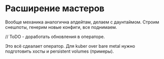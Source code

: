 # Расширение мастеров

Вообще механика аналогична апдейтам, делаем с даунтаймом.
Строим снешпоты, генерим новые конфиги, все поднимаем.

// ToDO - доработать обновления в операторе.

Это всё сдеалает оператор.
Для kuber over bare metal нужно подготовить хосты и persistent volumes (примеры).
